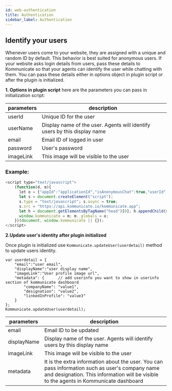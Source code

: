 ```yaml
---
id: web-authentication
title: Authentication
sidebar_label: Authentication
---
```


## Identify your users

Whenever users come to your website, they are assigned with a unique and random ID by default. This behavior is best suited for anonymous users. If your website asks login details from users, pass these details to Kommunicate so that your agents can identify the user while chatting with them. You can pass these details either in options object in plugin script or after the plugin is initialized.

**1. Options in plugin script**
here are the parameters you can pass in initialization script: 

|parameters | description|
|---    |---    |
|userId | Unique ID for the user|
|userName | Display name of the user. Agents will identify users by this display name|
|email | Email ID of logged in user|
|password | User's password|
|imageLink | This image will be visible to the user |

### Example:
```javascript
<script type="text/javascript">
    (function(d, m){ 
      let o = {"appId":"applicationId","isAnonymousChat":true,"userId":"uniqueId","agentId":"agentId","userName":"userName","groupName":"groupName","email":"email"};
      let s = document.createElement("script");
      s.type = "text/javascript"; s.async = true;
      s.src = "https://api.kommunicate.io/kommunicate.app";
      let h = document.getElementsByTagName("head")[0]; h.appendChild(s);
      window.kommunicate = m; m._globals = o;
    })(document, window.kommunicate || {});
</script>

```


**2.Update user's identity after plugin initialized**

Once plugin is initialized use `Kommunicate.updateUser(userdetail)` method to update users identity.

```
var userdetail = {
    "email":"user email",
    "displayName":"user display name",
    "imageLink":"User profile image url",
    "metadata": {      // add userinfo you want to show in userinfo section of kommunicate dashboard
        "companyName": "value1",
        "designation": "value2",
        "linkedInProfile": "value3"
    }
};
Kommunicate.updateUser(userdetail);
```
|parameters | description|
|---    |---    |
|email| Email ID to be updated|
|displayName | Display name of the user. Agents will identify users by this display name|
|imageLink | This image will be visible to the user |
|metadata | It is the extra information about the user. You can pass information such as user's company name and designation. This information will be visible to the agents in Kommunicate dashboard |
